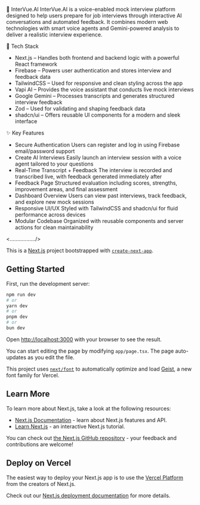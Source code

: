 🚀 InterVue.AI
InterVue.AI is a voice-enabled mock interview platform designed to help users prepare for job interviews through interactive AI conversations and automated feedback. It combines modern web technologies with smart voice agents and Gemini-powered analysis to deliver a realistic interview experience.

🧰 Tech Stack
- Next.js – Handles both frontend and backend logic with a powerful React framework
- Firebase – Powers user authentication and stores interview and feedback data
- TailwindCSS – Used for responsive and clean styling across the app
- Vapi AI – Provides the voice assistant that conducts live mock interviews
- Google Gemini – Processes transcripts and generates structured interview feedback
- Zod – Used for validating and shaping feedback data
- shadcn/ui – Offers reusable UI components for a modern and sleek interface

✨ Key Features
- Secure Authentication
Users can register and log in using Firebase email/password support
- Create AI Interviews
Easily launch an interview session with a voice agent tailored to your questions
- Real-Time Transcript + Feedback
The interview is recorded and transcribed live, with feedback generated immediately after
- Feedback Page
Structured evaluation including scores, strengths, improvement areas, and final assessment
- Dashboard Overview
Users can view past interviews, track feedback, and explore new mock sessions
- Responsive UI/UX
Styled with TailwindCSS and shadcn/ui for fluid performance across devices
- Modular Codebase
Organized with reusable components and server actions for clean maintainability


<................./>


This is a [Next.js](https://nextjs.org) project bootstrapped with [`create-next-app`](https://nextjs.org/docs/app/api-reference/cli/create-next-app).

## Getting Started

First, run the development server:

```bash
npm run dev
# or
yarn dev
# or
pnpm dev
# or
bun dev
```

Open [http://localhost:3000](http://localhost:3000) with your browser to see the result.

You can start editing the page by modifying `app/page.tsx`. The page auto-updates as you edit the file.

This project uses [`next/font`](https://nextjs.org/docs/app/building-your-application/optimizing/fonts) to automatically optimize and load [Geist](https://vercel.com/font), a new font family for Vercel.

## Learn More

To learn more about Next.js, take a look at the following resources:

- [Next.js Documentation](https://nextjs.org/docs) - learn about Next.js features and API.
- [Learn Next.js](https://nextjs.org/learn) - an interactive Next.js tutorial.

You can check out [the Next.js GitHub repository](https://github.com/vercel/next.js) - your feedback and contributions are welcome!

## Deploy on Vercel

The easiest way to deploy your Next.js app is to use the [Vercel Platform](https://vercel.com/new?utm_medium=default-template&filter=next.js&utm_source=create-next-app&utm_campaign=create-next-app-readme) from the creators of Next.js.

Check out our [Next.js deployment documentation](https://nextjs.org/docs/app/building-your-application/deploying) for more details.
